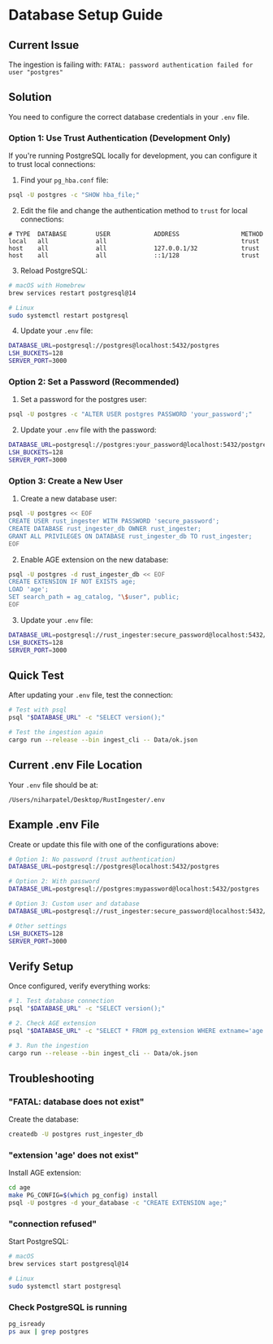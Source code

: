 # Database Setup Guide

## Current Issue

The ingestion is failing with: `FATAL: password authentication failed for user "postgres"`

## Solution

You need to configure the correct database credentials in your `.env` file.

### Option 1: Use Trust Authentication (Development Only)

If you're running PostgreSQL locally for development, you can configure it to trust local connections:

1. Find your `pg_hba.conf` file:
```bash
psql -U postgres -c "SHOW hba_file;"
```

2. Edit the file and change the authentication method to `trust` for local connections:
```
# TYPE  DATABASE        USER            ADDRESS                 METHOD
local   all             all                                     trust
host    all             all             127.0.0.1/32            trust
host    all             all             ::1/128                 trust
```

3. Reload PostgreSQL:
```bash
# macOS with Homebrew
brew services restart postgresql@14

# Linux
sudo systemctl restart postgresql
```

4. Update your `.env` file:
```bash
DATABASE_URL=postgresql://postgres@localhost:5432/postgres
LSH_BUCKETS=128
SERVER_PORT=3000
```

### Option 2: Set a Password (Recommended)

1. Set a password for the postgres user:
```bash
psql -U postgres -c "ALTER USER postgres PASSWORD 'your_password';"
```

2. Update your `.env` file with the password:
```bash
DATABASE_URL=postgresql://postgres:your_password@localhost:5432/postgres
LSH_BUCKETS=128
SERVER_PORT=3000
```

### Option 3: Create a New User

1. Create a new database user:
```bash
psql -U postgres << EOF
CREATE USER rust_ingester WITH PASSWORD 'secure_password';
CREATE DATABASE rust_ingester_db OWNER rust_ingester;
GRANT ALL PRIVILEGES ON DATABASE rust_ingester_db TO rust_ingester;
EOF
```

2. Enable AGE extension on the new database:
```bash
psql -U postgres -d rust_ingester_db << EOF
CREATE EXTENSION IF NOT EXISTS age;
LOAD 'age';
SET search_path = ag_catalog, "\$user", public;
EOF
```

3. Update your `.env` file:
```bash
DATABASE_URL=postgresql://rust_ingester:secure_password@localhost:5432/rust_ingester_db
LSH_BUCKETS=128
SERVER_PORT=3000
```

## Quick Test

After updating your `.env` file, test the connection:

```bash
# Test with psql
psql "$DATABASE_URL" -c "SELECT version();"

# Test the ingestion again
cargo run --release --bin ingest_cli -- Data/ok.json
```

## Current .env File Location

Your `.env` file should be at:
```
/Users/niharpatel/Desktop/RustIngester/.env
```

## Example .env File

Create or update this file with one of the configurations above:

```bash
# Option 1: No password (trust authentication)
DATABASE_URL=postgresql://postgres@localhost:5432/postgres

# Option 2: With password
DATABASE_URL=postgresql://postgres:mypassword@localhost:5432/postgres

# Option 3: Custom user and database
DATABASE_URL=postgresql://rust_ingester:secure_password@localhost:5432/rust_ingester_db

# Other settings
LSH_BUCKETS=128
SERVER_PORT=3000
```

## Verify Setup

Once configured, verify everything works:

```bash
# 1. Test database connection
psql "$DATABASE_URL" -c "SELECT version();"

# 2. Check AGE extension
psql "$DATABASE_URL" -c "SELECT * FROM pg_extension WHERE extname='age';"

# 3. Run the ingestion
cargo run --release --bin ingest_cli -- Data/ok.json
```

## Troubleshooting

### "FATAL: database does not exist"
Create the database:
```bash
createdb -U postgres rust_ingester_db
```

### "extension 'age' does not exist"
Install AGE extension:
```bash
cd age
make PG_CONFIG=$(which pg_config) install
psql -U postgres -d your_database -c "CREATE EXTENSION age;"
```

### "connection refused"
Start PostgreSQL:
```bash
# macOS
brew services start postgresql@14

# Linux
sudo systemctl start postgresql
```

### Check PostgreSQL is running
```bash
pg_isready
ps aux | grep postgres
```
